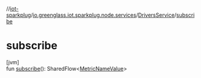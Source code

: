 //[iot-sparkplug](../../../index.md)/[io.greenglass.iot.sparkplug.node.services](../index.md)/[DriversService](index.md)/[subscribe](subscribe.md)

# subscribe

[jvm]\
fun [subscribe](subscribe.md)(): SharedFlow&lt;[MetricNameValue](../../io.greenglass.iot.sparkplug.datatypes/-metric-name-value/index.md)&gt;
